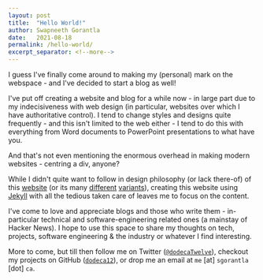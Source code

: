 ```yaml
---
layout: post
title:  "Hello World!"
author: Swapneeth Gorantla
date:   2021-08-18
permalink: /hello-world/
excerpt_separator: <!--more-->
---
```


I guess I've finally come around to making my (personal) mark on the webspace - and I've decided to start a blog as well!  

<!--more-->

I've put off creating a website and blog for a while now - in large part due to my indecisiveness with web design (in particular, websites over which I have authoritative control). I tend to change styles and designs quite frequently - and this isn't limited to the web either - I tend to do this with everything from Word documents to PowerPoint presentations to what have you.  

And that's not even mentioning the enormous overhead in making modern websites - centring a div, anyone?

While I didn't quite want to follow in design philosophy (or lack there-of) of this [website](https://motherfuckingwebsite.com) (or its many [different](http://bettermotherfuckingwebsite.com) [variants](https://perfectmotherfuckingwebsite.com/)), creating this website using [Jekyll](https://jekyllrb.com) with all the tedious taken care of leaves me to focus on the content.  

I've come to love and appreciate blogs and those who write them - in-particular technical and software-engineering related ones (a mainstay of Hacker News). I hope to use this space to share my thoughts on tech, projects, software engineering & the industry or whatever I find interesting.  

More to come, but till then follow me on Twitter ([`@dodecaTwelve`](https://twitter.com/dodecaTwelve)), checkout my projects on GitHub ([`dodeca12`](https://github.com/dodeca12)), or drop me an email at `me` [at] `sgorantla` [dot] `ca`.  

